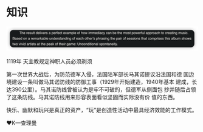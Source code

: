 # 知识

![Untitled](%E7%9F%A5%E8%AF%86/Untitled.png)

1119年 天主教规定神职人员必须剃须

第一次世界大战后，为防范德军入侵，法国陆军部长马其诺提议沿法国和德
国边境建设一条叫做马其诺防线的防御工事（1929年开始建造，1940年基本
建成，长达390公里）。马其诺防线曾被认为是牢不可破的，但德军从侧面包
抄并随后占领了这条防线。马其诺防线用来形容表面看似坚固而实际没有价
值的东西。

快乐、幽默和玩兴是真正的资产，“玩”是创造性活动中最具经济效能的工作模式。

♥K—查理曼
